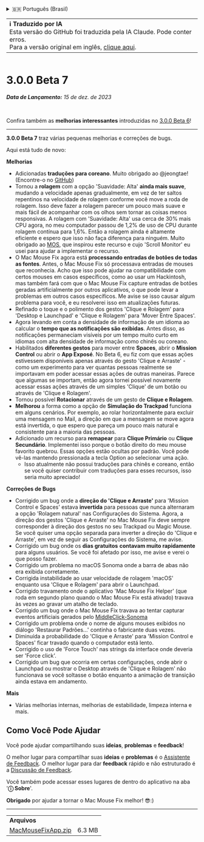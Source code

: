 <details>
<summary>🇧🇷 Português (Brasil)</summary>

[🇬🇧 English (GitHub)](https://github.com/noah-nuebling/mac-mouse-fix/releases/tag/3.0.0-Beta-7)\
[🇦🇩 Català](https://redirect.macmousefix.com/?target=mmf-release&tag=3.0.0-Beta-7&locale=ca)\
[🇩🇪 Deutsch](https://redirect.macmousefix.com/?target=mmf-release&tag=3.0.0-Beta-7&locale=de)\
[🇪🇸 Español](https://redirect.macmousefix.com/?target=mmf-release&tag=3.0.0-Beta-7&locale=es)\
[🇫🇷 Français](https://redirect.macmousefix.com/?target=mmf-release&tag=3.0.0-Beta-7&locale=fr)\
[🇮🇩 Indonesia](https://redirect.macmousefix.com/?target=mmf-release&tag=3.0.0-Beta-7&locale=id)\
[🇮🇹 Italiano](https://redirect.macmousefix.com/?target=mmf-release&tag=3.0.0-Beta-7&locale=it)\
[🇭🇺 Magyar](https://redirect.macmousefix.com/?target=mmf-release&tag=3.0.0-Beta-7&locale=hu)\
[🇳🇱 Nederlands](https://redirect.macmousefix.com/?target=mmf-release&tag=3.0.0-Beta-7&locale=nl)\
[🇵🇱 Polski](https://redirect.macmousefix.com/?target=mmf-release&tag=3.0.0-Beta-7&locale=pl)\
**🇧🇷 Português (Brasil)**\
[🇵🇹 Português (Portugal)](https://redirect.macmousefix.com/?target=mmf-release&tag=3.0.0-Beta-7&locale=pt-PT)\
[🇷🇴 Română](https://redirect.macmousefix.com/?target=mmf-release&tag=3.0.0-Beta-7&locale=ro)\
[🇸🇪 Svenska](https://redirect.macmousefix.com/?target=mmf-release&tag=3.0.0-Beta-7&locale=sv)\
[🇻🇳 Tiếng Việt](https://redirect.macmousefix.com/?target=mmf-release&tag=3.0.0-Beta-7&locale=vi)\
[🇹🇷 Türkçe](https://redirect.macmousefix.com/?target=mmf-release&tag=3.0.0-Beta-7&locale=tr)\
[🇨🇿 Čeština](https://redirect.macmousefix.com/?target=mmf-release&tag=3.0.0-Beta-7&locale=cs)\
[🇬🇷 Ελληνικά](https://redirect.macmousefix.com/?target=mmf-release&tag=3.0.0-Beta-7&locale=el)\
[🇷🇺 Русский](https://redirect.macmousefix.com/?target=mmf-release&tag=3.0.0-Beta-7&locale=ru)\
[🇺🇦 Українська](https://redirect.macmousefix.com/?target=mmf-release&tag=3.0.0-Beta-7&locale=uk)\
[🇮🇱 עברית](https://redirect.macmousefix.com/?target=mmf-release&tag=3.0.0-Beta-7&locale=he)\
[🇸🇦 العربية](https://redirect.macmousefix.com/?target=mmf-release&tag=3.0.0-Beta-7&locale=ar)\
[🇮🇳 हिन्दी](https://redirect.macmousefix.com/?target=mmf-release&tag=3.0.0-Beta-7&locale=hi)\
[🇹🇭 ไทย](https://redirect.macmousefix.com/?target=mmf-release&tag=3.0.0-Beta-7&locale=th)\
[🇨🇳 中文 (简体)](https://redirect.macmousefix.com/?target=mmf-release&tag=3.0.0-Beta-7&locale=zh-Hans)\
[🇨🇳 中文 (繁體)](https://redirect.macmousefix.com/?target=mmf-release&tag=3.0.0-Beta-7&locale=zh-Hant)\
[🇭🇰 中文（香港)](https://redirect.macmousefix.com/?target=mmf-release&tag=3.0.0-Beta-7&locale=zh-HK)\
[🇯🇵 日本語](https://redirect.macmousefix.com/?target=mmf-release&tag=3.0.0-Beta-7&locale=ja)\
[🇰🇷 한국어](https://redirect.macmousefix.com/?target=mmf-release&tag=3.0.0-Beta-7&locale=ko)\
[Help translate Mac Mouse Fix to different languages!](https://github.com/noah-nuebling/mac-mouse-fix/discussions/731)
</details>
<table align=><td>
<b>ℹ️ Traduzido por IA</b><br>
Esta versão do GitHub foi traduzida pela IA Claude. Pode conter erros.<br>
Para a versão original em inglês, <a href="https://github.com/noah-nuebling/mac-mouse-fix/releases/tag/3.0.0-Beta-7">clique aqui</a>.
</td></table>

<table></table>

# 3.0.0 Beta 7
***Data de Lançamento:** 15 de dez. de 2023*

<br>

Confira também as **melhorias interessantes** introduzidas no [3.0.0 Beta 6](https://redirect.macmousefix.com/?target=mmf-release&tag=3.0.0-Beta-6&locale=pt-BR)!


---

**3.0.0 Beta 7** traz várias pequenas melhorias e correções de bugs.

Aqui está tudo de novo:

**Melhorias**

- Adicionadas **traduções para coreano**. Muito obrigado ao @jeongtae! (Encontre-o no [GitHub](https://github.com/jeongtae))
- Tornou a **rolagem** com a opção 'Suavidade: Alta' **ainda mais suave**, mudando a velocidade apenas gradualmente, em vez de ter saltos repentinos na velocidade de rolagem conforme você move a roda de rolagem. Isso deve fazer a rolagem parecer um pouco mais suave e mais fácil de acompanhar com os olhos sem tornar as coisas menos responsivas. A rolagem com 'Suavidade: Alta' usa cerca de 30% mais CPU agora, no meu computador passou de 1,2% de uso de CPU durante rolagem contínua para 1,6%. Então a rolagem ainda é altamente eficiente e espero que isso não faça diferença para ninguém. Muito obrigado ao [MOS](https://mos.caldis.me/), que inspirou este recurso e cujo 'Scroll Monitor' eu usei para ajudar a implementar o recurso.
- O Mac Mouse Fix agora está **processando entradas de botões de todas as fontes**. Antes, o Mac Mouse Fix só processava entradas de mouses que reconhecia. Acho que isso pode ajudar na compatibilidade com certos mouses em casos específicos, como ao usar um Hackintosh, mas também fará com que o Mac Mouse Fix capture entradas de botões geradas artificialmente por outros aplicativos, o que pode levar a problemas em outros casos específicos. Me avise se isso causar algum problema para você, e eu resolverei isso em atualizações futuras.
- Refinado o toque e o polimento dos gestos 'Clique e Rolagem' para 'Desktop e Launchpad' e 'Clique e Rolagem' para 'Mover Entre Spaces'.
- Agora levando em conta a densidade de informação de um idioma ao calcular o **tempo que as notificações são exibidas**. Antes disso, as notificações permaneciam visíveis por um tempo muito curto em idiomas com alta densidade de informação como chinês ou coreano.
- Habilitados **diferentes gestos** para mover entre **Spaces**, abrir o **Mission Control** ou abrir o **App Exposé**. No Beta 6, eu fiz com que essas ações estivessem disponíveis apenas através do gesto 'Clique e Arraste' - como um experimento para ver quantas pessoas realmente se importavam em poder acessar essas ações de outras maneiras. Parece que algumas se importam, então agora tornei possível novamente acessar essas ações através de um simples 'Clique' de um botão ou através de 'Clique e Rolagem'.
- Tornou possível **Rotacionar** através de um gesto de **Clique e Rolagem**.
- **Melhorou** a forma como a opção de **Simulação do Trackpad** funciona em alguns cenários. Por exemplo, ao rolar horizontalmente para excluir uma mensagem no Mail, a direção em que a mensagem se move agora está invertida, o que espero que pareça um pouco mais natural e consistente para a maioria das pessoas.
- Adicionado um recurso para **remapear** para **Clique Primário** ou **Clique Secundário**. Implementei isso porque o botão direito do meu mouse favorito quebrou. Essas opções estão ocultas por padrão. Você pode vê-las mantendo pressionada a tecla Option ao selecionar uma ação.
  - Isso atualmente não possui traduções para chinês e coreano, então se você quiser contribuir com traduções para esses recursos, isso seria muito apreciado!

**Correções de Bugs**

- Corrigido um bug onde a **direção do 'Clique e Arraste'** para 'Mission Control e Spaces' estava **invertida** para pessoas que nunca alternaram a opção 'Rolagem natural' nas Configurações do Sistema. Agora, a direção dos gestos 'Clique e Arraste' no Mac Mouse Fix deve sempre corresponder à direção dos gestos no seu Trackpad ou Magic Mouse. Se você quiser uma opção separada para inverter a direção do 'Clique e Arraste', em vez de seguir as Configurações do Sistema, me avise.
- Corrigido um bug onde os **dias gratuitos** **contavam muito rapidamente** para alguns usuários. Se você foi afetado por isso, me avise e verei o que posso fazer.
- Corrigido um problema no macOS Sonoma onde a barra de abas não era exibida corretamente.
- Corrigida instabilidade ao usar velocidade de rolagem 'macOS' enquanto usa 'Clique e Rolagem' para abrir o Launchpad.
- Corrigido travamento onde o aplicativo 'Mac Mouse Fix Helper' (que roda em segundo plano quando o Mac Mouse Fix está ativado) travava às vezes ao gravar um atalho de teclado.
- Corrigido um bug onde o Mac Mouse Fix travava ao tentar capturar eventos artificiais gerados pelo [MiddleClick-Sonoma](https://github.com/artginzburg/MiddleClick-Sonoma)
- Corrigido um problema onde o nome de alguns mouses exibidos no diálogo 'Restaurar Padrões...' continha o fabricante duas vezes.
- Diminuída a probabilidade do 'Clique e Arraste' para 'Mission Control e Spaces' ficar travado quando o computador está lento.
- Corrigido o uso de 'Force Touch' nas strings da interface onde deveria ser 'Force click'.
- Corrigido um bug que ocorria em certas configurações, onde abrir o Launchpad ou mostrar o Desktop através de 'Clique e Rolagem' não funcionava se você soltasse o botão enquanto a animação de transição ainda estava em andamento.

**Mais**

- Várias melhorias internas, melhorias de estabilidade, limpeza interna e mais.

## Como Você Pode Ajudar

Você pode ajudar compartilhando suas **ideias**, **problemas** e **feedback**!

O melhor lugar para compartilhar suas **ideias** e **problemas** é o [Assistente de Feedback](https://noah-nuebling.github.io/mac-mouse-fix-feedback-assistant/?type=bug-report).
O melhor lugar para dar **feedback** rápido e não estruturado é a [Discussão de Feedback](https://github.com/noah-nuebling/mac-mouse-fix/discussions/366).

Você também pode acessar esses lugares de dentro do aplicativo na aba '**ⓘ Sobre**'.

**Obrigado** por ajudar a tornar o Mac Mouse Fix melhor! 😎:)

---

<table align="start">
<tr>
    <td colspan=2>
        <b>Arquivos</b>
    </td>
</tr>
<tr>
    <td><a href="https://github.com/noah-nuebling/mac-mouse-fix/releases/download/3.0.0-Beta-7/MacMouseFixApp.zip">MacMouseFixApp.zip</a></td>
    <td>6.3 MB</td>
</tr>
</table>